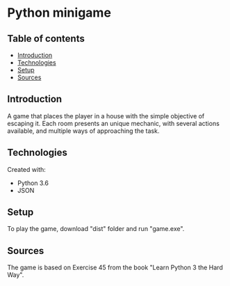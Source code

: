# Python minigame

## Table of contents
* [Introduction](#introduction)
* [Technologies](#technologies)
* [Setup](#setup)
* [Sources](#sources)


## Introduction
A game that places the player in a house with the simple objective of escaping it. Each room presents an unique mechanic, with several actions available, and multiple ways of approaching the task.


## Technologies
Created with: 

* Python 3.6
* JSON

## Setup
To play the game, download "dist" folder and run "game.exe".

## Sources
The game is based on Exercise 45 from the book "Learn Python 3 the Hard Way".
